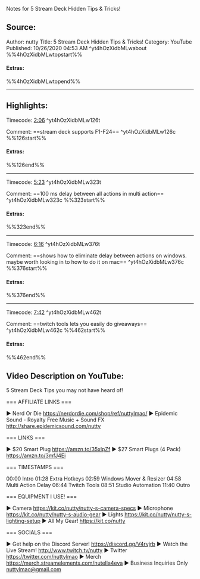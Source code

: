 Notes for 5 Stream Deck Hidden Tips & Tricks!

## Source:
Author: nutty
Title: 5 Stream Deck Hidden Tips & Tricks!
Category: YouTube
Published: 10/26/2020 04:53 AM
 ^yt4hOzXidbMLwabout
%%4hOzXidbMLwtopstart%%
#### Extras:

%%4hOzXidbMLwtopend%%

-----
## Highlights:

Timecode: [2:06](https://www.youtube.com/watch?v=4hOzXidbMLw&t=126) ^yt4hOzXidbMLw126t

Comment: ==stream deck supports F1-F24== ^yt4hOzXidbMLw126c
%%126start%%
#### Extras:

%%126end%%


-----
Timecode: [5:23](https://www.youtube.com/watch?v=4hOzXidbMLw&t=323) ^yt4hOzXidbMLw323t

Comment: ==100 ms delay between all actions in multi action== ^yt4hOzXidbMLw323c
%%323start%%
#### Extras:

%%323end%%


-----
Timecode: [6:16](https://www.youtube.com/watch?v=4hOzXidbMLw&t=376) ^yt4hOzXidbMLw376t

Comment: ==shows how to eliminate delay between actions on windows. maybe worth looking in to how to do it on mac== ^yt4hOzXidbMLw376c
%%376start%%
#### Extras:

%%376end%%


-----
Timecode: [7:42](https://www.youtube.com/watch?v=4hOzXidbMLw&t=462) ^yt4hOzXidbMLw462t

Comment: ==twitch tools lets you easily do giveaways== ^yt4hOzXidbMLw462c
%%462start%%
#### Extras:

%%462end%%


## Video Description on YouTube:
5 Stream Deck Tips you may not have heard of!

=== AFFILIATE LINKS ===

► Nerd Or Die https://nerdordie.com/shop/ref/nuttylmao/
► Epidemic Sound - Royalty Free Music + Sound FX http://share.epidemicsound.com/nutty

=== LINKS ===

► $20 Smart Plug https://amzn.to/35xlpZf
► $27 Smart Plugs (4 Pack) https://amzn.to/3mfJ4Ei

=== TIMESTAMPS ===

00:00 Intro
01:28 Extra Hotkeys
02:59 Windows Mover & Resizer
04:58 Multi Action Delay
06:44 Twitch Tools
08:51 Studio Automation
11:40 Outro

=== EQUIPMENT I USE! ===

► Camera https://kit.co/nutty/nutty-s-camera-specs
► Microphone https://kit.co/nutty/nutty-s-audio-gear
► Lights https://kit.co/nutty/nutty-s-lighting-setup
► All My Gear! https://kit.co/nutty

=== SOCIALS ===

► Get help on the Discord Server! https://discord.gg/V4rvjrb
► Watch the Live Stream! http://www.twitch.tv/nutty
► Twitter https://twitter.com/nuttylmao
► Merch https://merch.streamelements.com/nutella4eva
► Business Inquiries Only nuttylmao@gmail.com